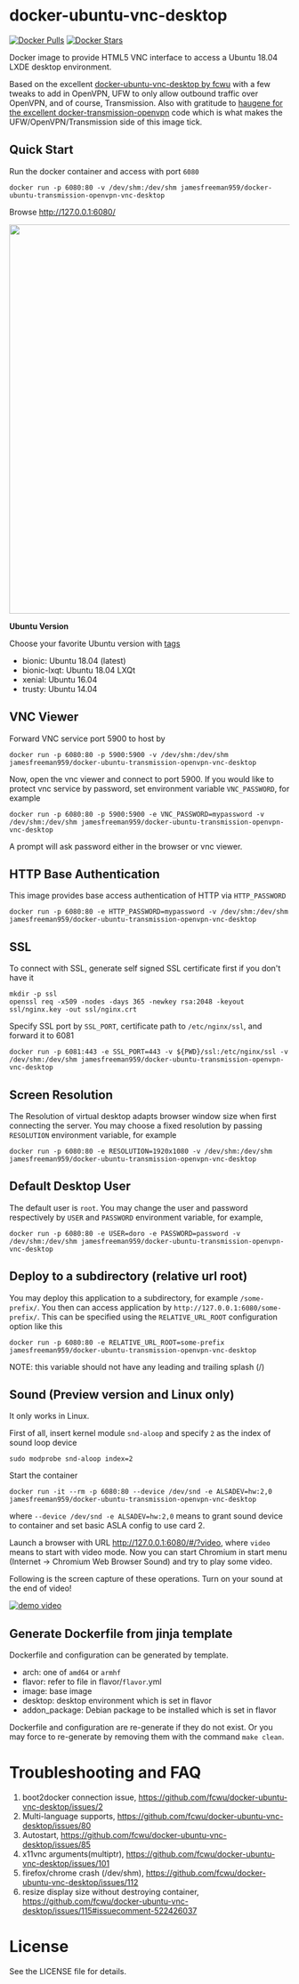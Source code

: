 docker-ubuntu-vnc-desktop
=========================

[![Docker Pulls](https://img.shields.io/docker/pulls/jamesfreeman959/docker-ubuntu-transmission-openvpn-vnc-desktop.svg)](https://hub.docker.com/r/jamesfreeman959/docker-ubuntu-transmission-openvpn-vnc-desktop)
[![Docker Stars](https://img.shields.io/docker/stars/jamesfreeman959/docker-ubuntu-transmission-openvpn-vnc-desktop.svg)](https://hub.docker.com/r/jamesfreeman959/docker-ubuntu-transmission-openvpn-vnc-desktop)

Docker image to provide HTML5 VNC interface to access a Ubuntu 18.04 LXDE desktop environment.

Based on the excellent [docker-ubuntu-vnc-desktop by fcwu](https://github.com/fcwu/docker-ubuntu-vnc-desktop) with a few tweaks to add in OpenVPN, UFW to only allow outbound traffic over OpenVPN, and of course, Transmission. Also with gratitude to [haugene for the excellent docker-transmission-openvpn](https://github.com/haugene/docker-transmission-openvpn) code which is what makes the UFW/OpenVPN/Transmission side of this image tick.

Quick Start
-------------------------

Run the docker container and access with port `6080`

```
docker run -p 6080:80 -v /dev/shm:/dev/shm jamesfreeman959/docker-ubuntu-transmission-openvpn-vnc-desktop
```

Browse http://127.0.0.1:6080/

<img src="https://raw.github.com/jamesfreeman959/docker-ubuntu-transmission-openvpn-vnc-desktop/master/screenshots/lxde.png?v1" width=700/>

**Ubuntu Version**

Choose your favorite Ubuntu version with [tags](https://hub.docker.com/r/jamesfreeman959/docker-ubuntu-transmission-openvpn-vnc-desktop/tags/)

- bionic: Ubuntu 18.04 (latest)
- bionic-lxqt: Ubuntu 18.04 LXQt
- xenial: Ubuntu 16.04
- trusty: Ubuntu 14.04

VNC Viewer
------------------

Forward VNC service port 5900 to host by

```
docker run -p 6080:80 -p 5900:5900 -v /dev/shm:/dev/shm jamesfreeman959/docker-ubuntu-transmission-openvpn-vnc-desktop
```

Now, open the vnc viewer and connect to port 5900. If you would like to protect vnc service by password, set environment variable `VNC_PASSWORD`, for example

```
docker run -p 6080:80 -p 5900:5900 -e VNC_PASSWORD=mypassword -v /dev/shm:/dev/shm jamesfreeman959/docker-ubuntu-transmission-openvpn-vnc-desktop
```

A prompt will ask password either in the browser or vnc viewer.

HTTP Base Authentication
---------------------------

This image provides base access authentication of HTTP via `HTTP_PASSWORD`

```
docker run -p 6080:80 -e HTTP_PASSWORD=mypassword -v /dev/shm:/dev/shm jamesfreeman959/docker-ubuntu-transmission-openvpn-vnc-desktop
```

SSL
--------------------

To connect with SSL, generate self signed SSL certificate first if you don't have it

```
mkdir -p ssl
openssl req -x509 -nodes -days 365 -newkey rsa:2048 -keyout ssl/nginx.key -out ssl/nginx.crt
```

Specify SSL port by `SSL_PORT`, certificate path to `/etc/nginx/ssl`, and forward it to 6081

```
docker run -p 6081:443 -e SSL_PORT=443 -v ${PWD}/ssl:/etc/nginx/ssl -v /dev/shm:/dev/shm jamesfreeman959/docker-ubuntu-transmission-openvpn-vnc-desktop
```

Screen Resolution
------------------

The Resolution of virtual desktop adapts browser window size when first connecting the server. You may choose a fixed resolution by passing `RESOLUTION` environment variable, for example

```
docker run -p 6080:80 -e RESOLUTION=1920x1080 -v /dev/shm:/dev/shm jamesfreeman959/docker-ubuntu-transmission-openvpn-vnc-desktop
```

Default Desktop User
--------------------

The default user is `root`. You may change the user and password respectively by `USER` and `PASSWORD` environment variable, for example,

```
docker run -p 6080:80 -e USER=doro -e PASSWORD=password -v /dev/shm:/dev/shm jamesfreeman959/docker-ubuntu-transmission-openvpn-vnc-desktop
```

Deploy to a subdirectory (relative url root)
--------------------------------------------

You may deploy this application to a subdirectory, for example `/some-prefix/`. You then can access application by `http://127.0.0.1:6080/some-prefix/`. This can be specified using the `RELATIVE_URL_ROOT` configuration option like this

```
docker run -p 6080:80 -e RELATIVE_URL_ROOT=some-prefix jamesfreeman959/docker-ubuntu-transmission-openvpn-vnc-desktop
```

NOTE: this variable should not have any leading and trailing splash (/)

Sound (Preview version and Linux only)
--------------------------------------

It only works in Linux. 

First of all, insert kernel module `snd-aloop` and specify `2` as the index of sound loop device

```
sudo modprobe snd-aloop index=2
```

Start the container

```
docker run -it --rm -p 6080:80 --device /dev/snd -e ALSADEV=hw:2,0 jamesfreeman959/docker-ubuntu-transmission-openvpn-vnc-desktop
```

where `--device /dev/snd -e ALSADEV=hw:2,0` means to grant sound device to container and set basic ASLA config to use card 2.

Launch a browser with URL http://127.0.0.1:6080/#/?video, where `video` means to start with video mode. Now you can start Chromium in start menu (Internet -> Chromium Web Browser Sound) and try to play some video.

Following is the screen capture of these operations. Turn on your sound at the end of video!

[![demo video](http://img.youtube.com/vi/Kv9FGClP1-k/0.jpg)](http://www.youtube.com/watch?v=Kv9FGClP1-k)


Generate Dockerfile from jinja template
-------------------

Dockerfile and configuration can be generated by template. 

- arch: one of `amd64` or `armhf`
- flavor: refer to file in flavor/`flavor`.yml
- image: base image
- desktop: desktop environment which is set in flavor
- addon_package: Debian package to be installed which is set in flavor

Dockerfile and configuration are re-generate if they do not exist. Or you may force to re-generate by removing them with the command `make clean`.

Troubleshooting and FAQ
==================

1. boot2docker connection issue, https://github.com/fcwu/docker-ubuntu-vnc-desktop/issues/2
2. Multi-language supports, https://github.com/fcwu/docker-ubuntu-vnc-desktop/issues/80
3. Autostart, https://github.com/fcwu/docker-ubuntu-vnc-desktop/issues/85
4. x11vnc arguments(multiptr), https://github.com/fcwu/docker-ubuntu-vnc-desktop/issues/101
5. firefox/chrome crash (/dev/shm), https://github.com/fcwu/docker-ubuntu-vnc-desktop/issues/112
6. resize display size without destroying container, https://github.com/fcwu/docker-ubuntu-vnc-desktop/issues/115#issuecomment-522426037

License
==================

See the LICENSE file for details.

